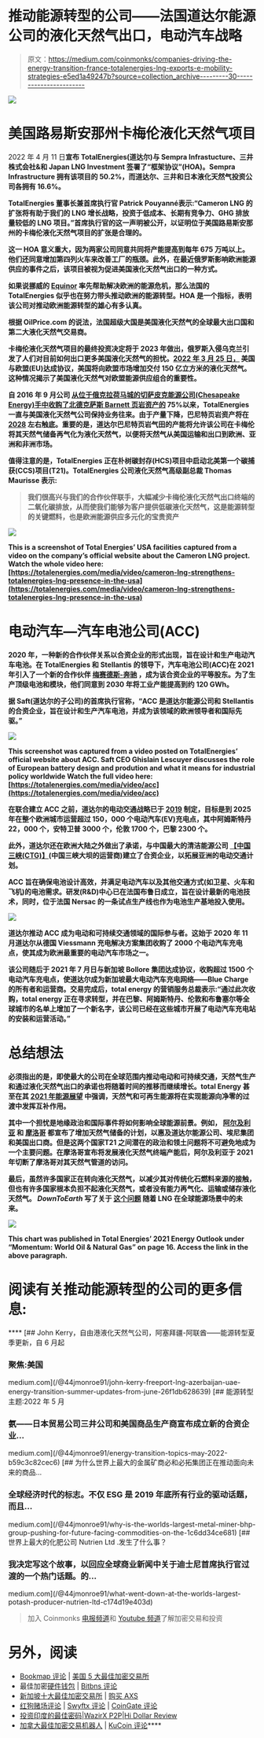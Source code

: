 # 推动能源转型的公司——法国道达尔能源公司的液化天然气出口，电动汽车战略

> 原文：<https://medium.com/coinmonks/companies-driving-the-energy-transition-france-totalenergies-lng-exports-e-mobility-strategies-e5ed1a49247b?source=collection_archive---------30----------------------->

![](img/138cd3292b61cf16e4e5d04b45ba20c0.png)

# 美国路易斯安那州卡梅伦液化天然气项目

2022 年 4 月 11 日[](https://www.ogj.com/pipelines-transportation/lng/article/14270877/totalenergies-enters-agreement-to-expand-cameron-lng-production)**宣布 TotalEnergies(道达尔)与 Sempra Infrastucture、三井株式会社&和 Japan LNG Investment 签署了“框架协议”(HOA)。Sempra Infrastructure 拥有该项目的 50.2%，而道达尔、三井和日本液化天然气投资公司各拥有 16.6%。**

**TotalEnergies 董事长兼首席执行官 Patrick Pouyanné表示:“Cameron LNG 的扩张将有助于我们的 LNG 增长战略，投资于低成本、长期有竞争力、GHG 排放量较低的 LNG 项目。”首席执行官的这一声明被公开，以证明位于美国路易斯安那州的卡梅伦液化天然气项目的扩张是合理的。**

**这一 HOA 意义重大，因为两家公司同意共同将产能提高到每年 675 万吨以上。他们还同意增加第四列火车来改善工厂的[](https://www.hellenicshippingnews.com/oman-lng-and-baker-hughes-to-undertake-major-debottlenecking-project/)****瓶颈。此外，在最近俄罗斯影响欧洲能源供应的[](https://www.spglobal.com/commodityinsights/en/market-insights/latest-news/natural-gas/110121-europes-energy-crisis-deepens-as-russia-slashes-gas-exports)**事件之后，该项目被视为促进美国液化天然气[](https://www.rigzone.com/news/us_set_to_become_largest_lng_exporter_in_the_world-06-dec-2021-167220-article/)**出口的一种方式。**********

******如果说挪威的 [**Equinor**](https://www.reuters.com/business/energy/equinor-wins-permission-hike-troll-oseberg-gas-exports-dn-reports-2021-09-20/) 率先帮助解决欧洲的能源危机，那么法国的 TotalEnergies 似乎也在努力带头推动欧洲的能源转型。HOA 是一个指标，表明该公司对推动欧洲能源转型的雄心有多认真。******

****根据 OilPrice.com 的说法，法国超级大国是美国液化天然气的全球最大出口国和第二大液化天然气交易商。****

****卡梅伦液化天然气项目的最终投资决定将于 2023 年做出，俄罗斯入侵乌克兰引发了人们对目前如何出口更多美国液化天然气的担忧。[**2022 年 3 月 25 日，**](https://oilprice.com/Energy/Natural-Gas/EU-Inks-LNG-Deal-With-US-To-Replace-Russian-Gas.html) 美国与欧盟(EU)达成协议，美国将向欧盟市场增加交付 150 亿立方米的液化天然气。这种情况揭示了美国液化天然气对欧盟能源供应组合的重要性。****

****自 2016 年 9 月[](https://totalenergies.com/media/news/press-releases/usa-total-exercises-its-preemption-rights-barnett-shale-assets)****公司 [**从位于俄克拉荷马城的切萨皮克能源公司(Chesapeake Energy)手中收购了北德克萨斯 Barnett 页岩资产的**](https://www.reuters.com/article/us-total-barnett-shale/total-sees-bargain-buy-in-chesapeakes-barnett-shale-assets-idUSKCN11F1AU) 75%以来，TotalEnergies 一直与美国液化天然气公司保持业务往来。由于产量下降，巴尼特页岩资产将在 [**2028**](https://www.offshore-technology.com/marketdata/barnett-shale-total-s-a-tx-unconventional-gas-field-us/) 左右触底。重要的是，道达尔巴尼特页岩气田的产能将允许该公司在卡梅伦将其天然气储备再气化为液化天然气，以便将天然气从美国运输和出口到欧洲、亚洲和非洲市场。********

****值得注意的是，TotalEnergies 正在朴树碳封存(HCS)项目中启动北美第一个碳捕获(CCS)项目(T21)。TotalEnergies 公司液化天然气高级副总裁 Thomas Maurisse 表示:****

> ****我们很高兴与我们的合作伙伴联手，大幅减少卡梅伦液化天然气出口终端的二氧化碳排放，从而使我们能够为客户提供低碳液化天然气，这是能源转型的关键燃料，也是欧洲能源供应多元化的宝贵资产****

****![](img/050510d2ab861d7f8c4e3a6dbdbe4e58.png)****

****This is a screenshot of Total Energies’ USA facilities captured from a video on the company’s official website about the Cameron LNG project. Watch the whole video here: [https://totalenergies.com/media/video/cameron-lng-strengthens-totalenergies-lng-presence-in-the-usa](https://totalenergies.com/media/video/cameron-lng-strengthens-totalenergies-lng-presence-in-the-usa)****

# ****电动汽车—汽车电池公司(ACC)****

****2020 年，一种新的合作伙伴关系以合资企业的形式出现，旨在设计和生产电动汽车电池。在 TotalEnergies 和 Stellantis 的领导下，汽车电池公司(ACC)在 2021 年引入了一个新的合作伙伴 [**梅赛德斯-奔驰**](https://www.automotiveworld.com/news-releases/mercedes-benz-becomes-shareholder-in-acc/) ，成为该合资企业的平等股东。为了生产顶级电池和模块，他们同意到 2030 年将工业产能提高到约 120 GWh。****

****据 Saft(道达尔的子公司)的首席执行官称，“ACC 是道达尔能源公司和 Stellantis 的合资企业，旨在设计和生产汽车电池，并成为该领域的欧洲领导者和国际先驱。”****

****![](img/ad4fe694c318843e34471e50905c7b24.png)****

****This screenshot was captured from a video posted on TotalEnergies’ official website about ACC. Saft CEO Ghislain Lescuyer discusses the role of European battery design and prodution and what it means for industrial policy worldwide Watch the full video here: [https://totalenergies.com/media/video/acc](https://totalenergies.com/media/video/acc)****

****在联合建立 ACC 之前，道达尔的电动交通战略已于 [**2019**](https://totalenergies.com/news/strategy-move-electric-mobility-forward) 制定，目标是到 2025 年在整个欧洲城市运营超过 150，000 个电动汽车(EV)充电点，其中阿姆斯特丹 22，000 个，安特卫普 3000 个，伦敦 1700 个，巴黎 2300 个。****

****此外，道达尔还在欧洲大陆之外做出了承诺，与中国最大的清洁能源公司 [**【中国三峡(CTG)】**](https://www.upstreamonline.com/energy-transition/totalenergies-in-electric-mobility-pact-with-china-three-gorges/2-1-1080425?utm_term=upstream)(中国三峡大坝的运营商)建立了合资企业，以拓展亚洲的电动交通计划。****

****ACC 旨在确保电池设计高效，并满足电动汽车以及其他交通方式(如卫星、火车和飞机)的电池需求。研发(R&D)中心已在法国布鲁日成立，旨在设计最新的电池技术，同时，位于法国 Nersac 的一条试点生产线也作为电池生产基地投入使用。****

****![](img/635c655d616ab745ef381f419c25ac15.png)****

****道达尔推动 ACC 成为电动和可持续交通领域的国际参与者。这始于 2020 年 11 月[](https://totalenergies.com/media/news/communiques-presse/germany-total-will-operate-2000-electric-charging-points)**道达尔从德国 Viessmann 充电解决方案集团收购了 2000 个电动汽车充电点，使其成为欧洲最重要的电动汽车市场之一。******

******该公司随后于 2021 年 7 月日[](https://www.smart-energy.com/industry-sectors/electric-vehicles/totalenergies-to-operate-singapores-largest-ev-charging-network/)**与新加坡 Bollore 集团达成协议，收购超过 1500 个电动汽车充电点，使道达尔成为新加坡最大电动汽车充电网络——Blue Charge 的所有者和运营商。交易完成后，total energy 的营销服务总裁表示:“通过此次收购，total energy 正在寻求转型，并在巴黎、阿姆斯特丹、伦敦和布鲁塞尔等全球城市的名单上增加了一个新名字，该公司已经在这些城市开展了电动汽车充电站的安装和运营活动。”********

# ******总结想法******

******必须指出的是，即使最大的公司在全球范围内推动电动和可持续交通，天然气生产和通过液化天然气出口的承诺也将随着时间的推移而继续增长。total Energy 甚至在其 [**2021 年能源展望**](https://totalenergies.com/system/files/documents/2021-09/2021_TotalEnergies_Energy_Outlook.pdf) 中强调，天然气和可再生能源将在实现能源向净零的过渡中发挥互补作用。******

****其中一个担忧是地缘政治和国际事件将如何影响全球能源前景。例如， [**阿尔及利亚**](https://www.reuters.com/business/energy/us-reaches-out-foreign-producers-algeria-gas-options-sources-2022-02-09/) 和 [**摩洛哥**](https://www.reuters.com/business/energy/morocco-considers-onshore-offshore-options-lng-import-facility-2022-04-15/) 都宣布了增加天然气储备的计划，以惠及道达尔能源公司、埃尼集团和美国出口商。但是这两个国家T21 之间潜在的政治和领土问题将不可避免地成为一个主要问题。在摩洛哥宣布将发展液化天然气终端产能后，阿尔及利亚于 2021 年切断了摩洛哥对其天然气管道的访问。****

****最后，虽然许多国家正在转向液化天然气，以减少其对传统化石燃料来源的接触，但也有许多国家根本负担不起液化天然气，或者没有能力再气化、运输或储存液化天然气。 *DownToEarth* 写了关于 [**这个问题**](https://www.downtoearth.org.in/blog/energy/lng-but-not-for-rich-world-82107) 随着 LNG 在全球能源场景中的未来。****

****![](img/b2107019c84033d7a6193461164cc1cc.png)****

****This chart was published in Total Energies’ 2021 Energy Outlook under “Momentum: World Oil & Natural Gas” on page 16\. Access the link in the above paragraph.****

# ******阅读有关推动能源转型的公司的更多信息:******

****[](/@44jmonroe91/john-kerry-freeport-lng-azerbaijan-uae-energy-transition-summer-updates-from-june-26f1db628639) [## John Kerry，自由港液化天然气公司，阿塞拜疆-阿联酋——能源转型夏季更新，自 6 月起

### 聚焦:美国

medium.com](/@44jmonroe91/john-kerry-freeport-lng-azerbaijan-uae-energy-transition-summer-updates-from-june-26f1db628639) [](/@44jmonroe91/energy-transition-topics-may-2022-b59c3c82cec6) [## 能源转型主题:2022 年 5 月

### 氨——日本贸易公司三井公司和美国商品生产商宣布成立新的合资企业…

medium.com](/@44jmonroe91/energy-transition-topics-may-2022-b59c3c82cec6) [](/@44jmonroe91/why-is-the-worlds-largest-metal-miner-bhp-group-pushing-for-future-facing-commodities-on-the-1c6dd34ce681) [## 为什么世界上最大的金属矿商必和必拓集团正在推动面向未来的商品…

### 全球经济时代的标志。不仅 ESG 是 2019 年底所有行业的驱动话题，而且…

medium.com](/@44jmonroe91/why-is-the-worlds-largest-metal-miner-bhp-group-pushing-for-future-facing-commodities-on-the-1c6dd34ce681) [](/@44jmonroe91/what-went-down-at-the-worlds-largest-potash-producer-nutrien-ltd-c174d19e403d) [## 世界上最大的化肥公司 Nutrien Ltd .发生了什么事？

### 我决定写这个故事，以回应全球商业新闻中关于迪士尼首席执行官过渡的一个热门话题。的…

medium.com](/@44jmonroe91/what-went-down-at-the-worlds-largest-potash-producer-nutrien-ltd-c174d19e403d) 

> 加入 Coinmonks [电报频道](https://t.me/coincodecap)和 [Youtube 频道](https://www.youtube.com/c/coinmonks/videos)了解加密交易和投资

# 另外，阅读

*   [Bookmap 评论](https://coincodecap.com/bookmap-review-2021-best-trading-software) | [美国 5 大最佳加密交易所](https://coincodecap.com/crypto-exchange-usa)
*   最佳加密[硬件钱包](/coinmonks/hardware-wallets-dfa1211730c6) | [Bitbns 评论](/coinmonks/bitbns-review-38256a07e161)
*   [新加坡十大最佳加密交易所](https://coincodecap.com/crypto-exchange-in-singapore) | [购买 AXS](https://coincodecap.com/buy-axs-token)
*   [红狗赌场评论](https://coincodecap.com/red-dog-casino-review) | [Swyftx 评论](https://coincodecap.com/swyftx-review) | [CoinGate 评论](https://coincodecap.com/coingate-review)
*   [投资印度的最佳密码](https://coincodecap.com/best-crypto-to-invest-in-india-in-2021)|[WazirX P2P](https://coincodecap.com/wazirx-p2p)|[Hi Dollar Review](https://coincodecap.com/hi-dollar-review)
*   [加拿大最佳加密交易机器人](https://coincodecap.com/5-best-crypto-trading-bots-in-canada) | [KuCoin 评论](https://coincodecap.com/kucoin-review)****